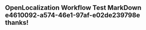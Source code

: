 <properties
ms.topic="hero-topic"
ms.test1="hero-topic"
ms.test2="test"/>


## OpenLocalization Workflow Test MarkDown e4610092-a574-46e1-97af-e02de239798e thanks!



<!--HONumber=Jul16_HO4-->



